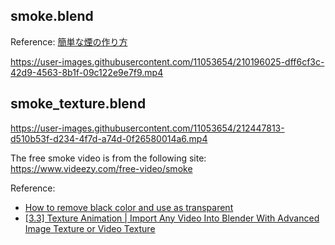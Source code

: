 ## smoke.blend

Reference: [簡単な煙の作り方](https://www.stjun.com/entry/2021/09/19/205117)

https://user-images.githubusercontent.com/11053654/210196025-dff6cf3c-42d9-4563-8b1f-09c122e9e7f9.mp4

## smoke_texture.blend

https://user-images.githubusercontent.com/11053654/212447813-d510b53f-d234-4f7d-a74d-0f26580014a6.mp4

The free smoke video is from the following site:
https://www.videezy.com/free-video/smoke

Reference:
- [How to remove black color and use as transparent](https://blender.stackexchange.com/questions/153011/how-to-remove-black-color-and-use-as-transparent)
- [[3.3] Texture Animation | Import Any Video Into Blender With Advanced Image Texture or Video Texture](https://www.youtube.com/watch?v=E1COCnMUIhQ)


